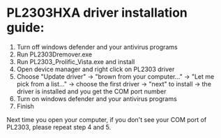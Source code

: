 # PL2303HXA driver installation guide: 

1. Turn off windows defender and your antivirus programs
2. Run PL2303Dremover.exe
3. Run PL2303_Prolific_Vista.exe and install
4. Open device manager and right click on PL2303 driver
5. Choose "Update driver" -> "brown from your computer..." -> "Let me pick from a list..." -> choose the first driver -> "next" to install -> the driver is installed and you get the COM port number
6. Turn on windows defender and your antivirus programs
7. Finish

Next time you open your computer, if you don't see your COM port of PL2303, please repeat step 4 and 5.
